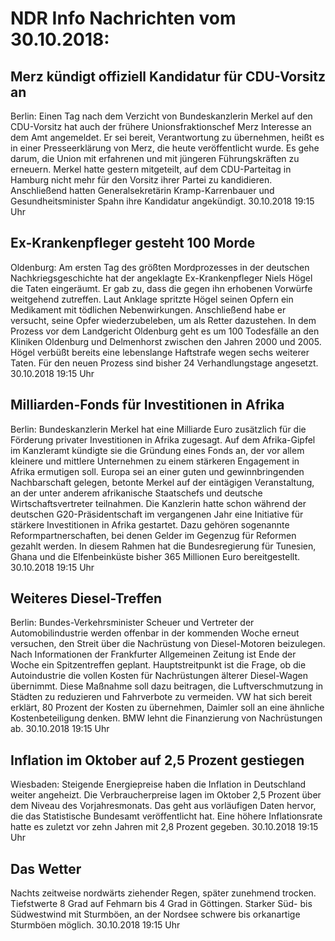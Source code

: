 # NDR Info Nachrichten vom 30.10.2018:


## Merz kündigt offiziell Kandidatur für CDU-Vorsitz an
Berlin: Einen Tag nach dem Verzicht von Bundeskanzlerin Merkel auf den CDU-Vorsitz hat auch der frühere Unionsfraktionschef Merz Interesse an dem Amt angemeldet. Er sei bereit, Verantwortung zu übernehmen, heißt es in einer Presseerklärung von Merz, die heute veröffentlicht wurde. Es gehe darum, die Union mit erfahrenen und mit jüngeren Führungskräften zu erneuern. Merkel hatte gestern mitgeteilt, auf dem CDU-Parteitag in Hamburg nicht mehr für den Vorsitz ihrer Partei zu kandidieren. Anschließend hatten Generalsekretärin Kramp-Karrenbauer und Gesundheitsminister Spahn ihre Kandidatur angekündigt. 30.10.2018 19:15 Uhr 

## Ex-Krankenpfleger gesteht 100 Morde
Oldenburg: Am ersten Tag des größten Mordprozesses in der deutschen Nachkriegsgeschichte hat der angeklagte Ex-Krankenpfleger Niels Högel die Taten eingeräumt. Er gab zu, dass die gegen ihn erhobenen Vorwürfe weitgehend zutreffen. Laut Anklage spritzte Högel seinen Opfern ein Medikament mit tödlichen Nebenwirkungen. Anschließend habe er versucht, seine Opfer wiederzubeleben, um als Retter dazustehen. In dem Prozess vor dem Landgericht Oldenburg geht es um 100 Todesfälle an den Kliniken Oldenburg und Delmenhorst zwischen den Jahren 2000 und 2005. Högel verbüßt bereits eine lebenslange Haftstrafe wegen sechs weiterer Taten. Für den neuen Prozess sind bisher 24 Verhandlungstage angesetzt. 30.10.2018 19:15 Uhr 

## Milliarden-Fonds für Investitionen in Afrika
Berlin: Bundeskanzlerin Merkel hat eine Milliarde Euro zusätzlich für die Förderung privater Investitionen in Afrika zugesagt. Auf dem Afrika-Gipfel im Kanzleramt kündigte sie die Gründung eines Fonds an, der vor allem kleinere und mittlere Unternehmen zu einem stärkeren Engagement in Afrika ermutigen soll. Europa sei an einer guten und gewinnbringenden Nachbarschaft gelegen, betonte Merkel auf der eintägigen Veranstaltung, an der unter anderem afrikanische Staatschefs und deutsche Wirtschaftsvertreter teilnahmen. Die Kanzlerin hatte schon während der deutschen G20-Präsidentschaft im vergangenen Jahr eine Initiative für stärkere Investitionen in Afrika gestartet. Dazu gehören sogenannte Reformpartnerschaften, bei denen Gelder im Gegenzug für Reformen gezahlt werden. In diesem Rahmen hat die Bundesregierung für Tunesien, Ghana und die Elfenbeinküste bisher 365 Millionen Euro bereitgestellt. 30.10.2018 19:15 Uhr 

## Weiteres Diesel-Treffen
Berlin:	Bundes-Verkehrsminister Scheuer und Vertreter der Automobilindustrie werden offenbar in der kommenden Woche erneut versuchen, den Streit über die Nachrüstung von Diesel-Motoren beizulegen. Nach Informationen der Frankfurter Allgemeinen Zeitung ist Ende der Woche ein Spitzentreffen geplant. Hauptstreitpunkt ist die Frage, ob die Autoindustrie die vollen Kosten für Nachrüstungen älterer Diesel-Wagen übernimmt. Diese Maßnahme soll dazu beitragen, die Luftverschmutzung in Städten zu reduzieren und Fahrverbote zu vermeiden. VW hat sich bereit erklärt, 80 Prozent der Kosten zu übernehmen, Daimler soll an eine ähnliche Kostenbeteiligung denken. BMW lehnt die Finanzierung von Nachrüstungen ab. 30.10.2018 19:15 Uhr 

## Inflation im Oktober auf 2,5 Prozent gestiegen
Wiesbaden: Steigende Energiepreise haben die Inflation in Deutschland weiter angeheizt. Die Verbraucherpreise lagen im Oktober 2,5 Prozent über dem Niveau des Vorjahresmonats. Das geht aus vorläufigen Daten hervor, die das Statistische Bundesamt veröffentlicht hat. Eine höhere Inflationsrate hatte es zuletzt vor zehn Jahren mit 2,8 Prozent gegeben. 30.10.2018 19:15 Uhr 

## Das Wetter
Nachts zeitweise nordwärts ziehender Regen, später zunehmend trocken. Tiefstwerte 8 Grad auf Fehmarn bis 4 Grad in Göttingen. Starker Süd- bis Südwestwind mit Sturmböen, an der Nordsee schwere bis orkanartige Sturmböen möglich. 30.10.2018 19:15 Uhr 
